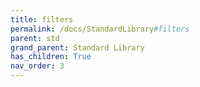 ```yaml
---
title: filters
permalink: /docs/StandardLibrary#filters
parent: std
grand_parent: Standard Library
has_children: True
nav_order: 3
---
```

